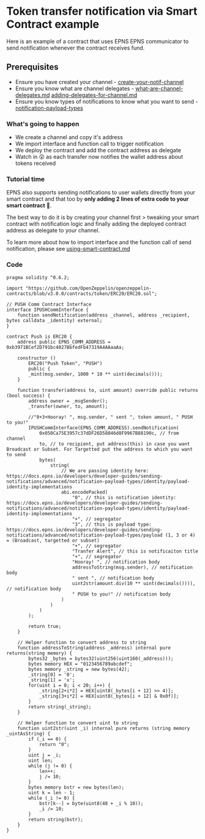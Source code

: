 # Token transfer notification via Smart Contract example

Here is an example of a contract that uses EPNS EPNS communicator to send notification whenever the contract receives fund.

## Prerequisites

* Ensure you have created your channel - [create-your-notif-channel](../../create-your-notif-channel/ "mention")
* Ensure you know what are channel delegates - [what-are-channel-delegates.md](../../../concepts/create-your-notif-channel/what-are-channel-delegates.md "mention") [adding-delegates-for-channel.md](../../create-your-notif-channel/adding-delegates-for-channel.md "mention")
* Ensure you know types of notifications to know what you want to send - [notification-payload-types](../../sending-notifications/notification-payload-types/ "mention")&#x20;

### What's going to happen

* We create a channel and copy it's address
* We import interface and function call to trigger notification
* We deploy the contract and add the contract address as delegate
* Watch in 😲 as each transfer now notifies the wallet address about tokens received

### Tutorial time

EPNS also supports sending notifications to user wallets directly from your smart contract and that too by **only adding 2 lines of extra code to your smart contract** :tada:.

The best way to do it is by creating your channel first > tweaking your smart contract with notification logic and finally adding the deployed contract address as delegate to your channel.

To learn more about how to import interface and the function call of send notification, please see [using-smart-contract.md](../../sending-notifications/using-smart-contract.md "mention")

### Code

```solidity
pragma solidity ^0.6.2;
 
import "https://github.com/OpenZeppelin/openzeppelin-contracts/blob/v3.0.0/contracts/token/ERC20/ERC20.sol";

// PUSH Comm Contract Interface
interface IPUSHCommInterface {
    function sendNotification(address _channel, address _recipient, bytes calldata _identity) external;
}

contract Push is ERC20 {
    address public EPNS_COMM_ADDRESS = 0xb3971BCef2D791bc4027BbfedFb47319A4AAaaAa;

    constructor ()
        ERC20("Push Token", "PUSH")
        public {
        _mint(msg.sender, 1000 * 10 ** uint(decimals()));
    }

    function transfer(address to, uint amount) override public returns (bool success) {
        address owner = _msgSender();
        _transfer(owner, to, amount);

        //"0+3+Hooray! ", msg.sender, " sent ", token amount, " PUSH to you!"
        IPUSHCommInterface(EPNS_COMM_ADDRESS).sendNotification(
            0x050Ca75E3957c37dDF26D58046d8F9967B88190c, // from channel
            to, // to recipient, put address(this) in case you want Broadcast or Subset. For Targetted put the address to which you want to send
            bytes(
                string(
                    // We are passing identity here: https://docs.epns.io/developers/developer-guides/sending-notifications/advanced/notification-payload-types/identity/payload-identity-implementations
                    abi.encodePacked(
                        "0", // this is notification identity: https://docs.epns.io/developers/developer-guides/sending-notifications/advanced/notification-payload-types/identity/payload-identity-implementations
                        "+", // segregator
                        "3", // this is payload type: https://docs.epns.io/developers/developer-guides/sending-notifications/advanced/notification-payload-types/payload (1, 3 or 4) = (Broadcast, targetted or subset)
                        "+", // segregator
                        "Tranfer Alert", // this is notificaiton title
                        "+", // segregator
                        "Hooray! ", // notification body
                        addressToString(msg.sender), // notification body
                        " sent ", // notification body
                        uint2str(amount.div(10 ** uint(decimals()))), // notification body
                        " PUSH to you!" // notification body
                    )
                )
            )
        );
        
        return true;
    }

    // Helper function to convert address to string
    function addressToString(address _address) internal pure returns(string memory) {
        bytes32 _bytes = bytes32(uint256(uint160(_address)));
        bytes memory HEX = "0123456789abcdef";
        bytes memory _string = new bytes(42);
        _string[0] = '0';
        _string[1] = 'x';
        for(uint i = 0; i < 20; i++) {
            _string[2+i*2] = HEX[uint8(_bytes[i + 12] >> 4)];
            _string[3+i*2] = HEX[uint8(_bytes[i + 12] & 0x0f)];
        }
        return string(_string);
    }

    // Helper function to convert uint to string
    function uint2str(uint _i) internal pure returns (string memory _uintAsString) {
        if (_i == 0) {
            return "0";
        }
        uint j = _i;
        uint len;
        while (j != 0) {
            len++;
            j /= 10;
        }
        bytes memory bstr = new bytes(len);
        uint k = len - 1;
        while (_i != 0) {
            bstr[k--] = byte(uint8(48 + _i % 10));
            _i /= 10;
        }
        return string(bstr);
    }
}
```

